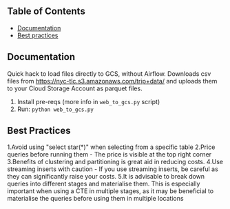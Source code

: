 
## Table of Contents  
- [Documentation](#Documentation)    
- [Best practices](#Best-Practice)   

## Documentation 
 Quick hack to load files directly to GCS, without Airflow. Downloads csv files from https://nyc-tlc.s3.amazonaws.com/trip+data/ and uploads them to your Cloud Storage Account as parquet files.

1. Install pre-reqs (more info in `web_to_gcs.py` script)
2. Run: `python web_to_gcs.py`

## Best Practices
1.Avoid using "select star(*)" when selecting from a specific table
2.Price queries before running them - The price is visible at the top right corner
3.Benefits of clustering and partitioning is great aid in reducing costs.
4.Use streaming inserts with caution - If you use streaming inserts, be careful as they can significantly raise your costs.
5.It is advisable to break down queries into different stages and materialise them. This is especially important when using a CTE in multiple stages, as it may be beneficial to materialise the queries before using them in multiple locations

